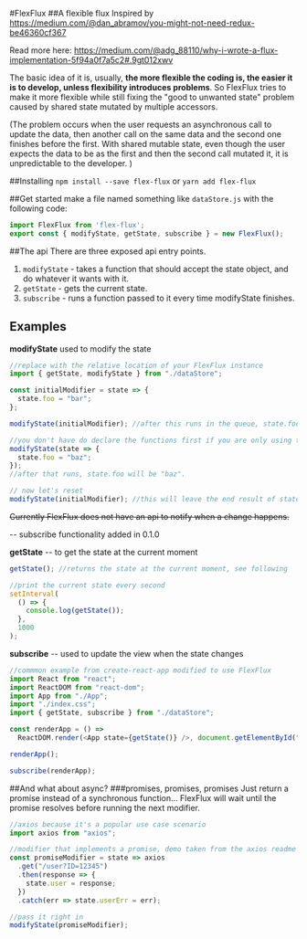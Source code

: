 #FlexFlux
##A flexible flux
Inspired by https://medium.com/@dan_abramov/you-might-not-need-redux-be46360cf367

Read more here: https://medium.com/@adg_88110/why-i-wrote-a-flux-implementation-5f94a0f7a5c2#.9gt012xwv

The basic idea of it is, usually, **the more flexible the coding is, the easier it is to develop, unless flexibility introduces problems**.
So FlexFlux tries to make it more flexible while still fixing the "good to unwanted state" problem caused by shared state mutated by multiple accessors.

(The problem occurs when the user requests an asynchronous call to update the data, then another call on the same data and the second one finishes before the first. With shared mutable state, even though the user expects the data to be as the first and then the second call mutated it, it is unpredictable to the developer. )

##Installing
`npm install --save flex-flux` or `yarn add flex-flux`

##Get started
make a file named something like `dataStore.js`
with the following code:
```javascript
import FlexFlux from 'flex-flux';
export const { modifyState, getState, subscribe } = new FlexFlux();
```

##The api
There are three exposed api entry points.

1. `modifyState` - takes a function that should accept the state object, and do whatever it wants with it.
2. `getState` - gets the current state.
3. `subscribe` - runs a function passed to it every time modifyState finishes.

## Examples

**modifyState** used to modify the state

```javascript
//replace with the relative location of your FlexFlux instance
import { getState, modifyState } from "./dataStore";

const initialModifier = state => {
  state.foo = "bar";
};

modifyState(initialModifier); //after this runs in the queue, state.foo will be "bar".

//you don't have do declare the functions first if you are only using them once.
modifyState(state => {
  state.foo = "baz";
});
//after that runs, state.foo will be "baz".

// now let's reset
modifyState(initialModifier); //this will leave the end result of state.foo to be "bar"

```

~~Currently FlexFlux does not have an api to notify when a change happens.~~

-- subscribe functionality added in 0.1.0


**getState** -- to get the state at the current moment

```javascript
getState(); //returns the state at the current moment, see following

//print the current state every second
setInterval(
  () => {
    console.log(getState());
  },
  1000
);
```
**subscribe** -- used to update the view when the state changes

```javascript
//commmon example from create-react-app modified to use FlexFlux
import React from "react";
import ReactDOM from "react-dom";
import App from "./App";
import "./index.css";
import { getState, subscribe } from "./dataStore";

const renderApp = () =>
  ReactDOM.render(<App state={getState()} />, document.getElementById("root"));

renderApp();

subscribe(renderApp);

```


##And what about async?
###promises, promises, promises
Just return a promise instead of a synchronous function...
FlexFlux will wait until the promise resolves before running the next modifier.

```javascript
//axios because it's a popular use case scenario
import axios from "axios";

//modifier that implements a promise, demo taken from the axios readme
const promiseModifier = state => axios
  .get("/user?ID=12345")
  .then(response => {
    state.user = response;
  })
  .catch(err => state.userErr = err);

//pass it right in
modifyState(promiseModifier);
```
